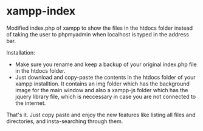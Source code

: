 # xampp-index
Modified index.php of xampp to show the files in the htdocs folder instead of taking the user to phpmyadmin when localhost is typed in the address bar.

Installation:
- Make sure you rename and keep a backup of your original index.php file in the htdocs folder.
- Just download and copy-paste the contents in the htdocs folder of your xampp installtion. It contains an img folder which has the background image for the main window and also a xampp-js folder which has the jquery library file, which is neccessary in case you are not connected to the internet.

That's it. Just copy paste and enjoy the new features like listing all files and directories, and insta-searching through them.

